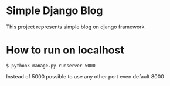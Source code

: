 # Simple Django Blog

This project represents simple blog on django framework

# How to run on localhost
```
$ python3 manage.py runserver 5000
```
Instead of 5000 possible to use any other port even default 8000
